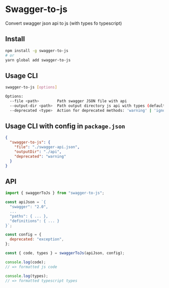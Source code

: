 # Swagger-to-js

Convert swagger json api to js (with types fo typescript)

## Install

```sh
npm install -g swagger-to-js
# or
yarn global add swagger-to-js
```

## Usage CLI

```sh
swagger-to-js [options]

Options:
  --file <path>        Path swagger JSON file with api
  --output-dir <path>  Path output directory js api with types (default: "./api")
  --deprecated <type>  Action for deprecated methods: 'warning' | 'ignore' | 'exception' (default: 'warning')
```

## Usage CLI with config in `package.json`

```json
{
  "swagger-to-js": {
    "file": "./swagger-api.json",
    "outputDir": "./api",
    "deprecated": "warning"
  }
}
```

## API

```js
import { swaggerToJs } from "swagger-to-js";

const apiJson = `{
  "swagger": "2.0",
  ...
  "paths": { ... },
  "definitions": { ... }
}`;

const config = {
  deprecated: "exception",
};

const { code, types } = swaggerToJs(apiJson, config);

console.log(code);
// => formatted js code

console.log(types);
// => formatted typescript types
```
